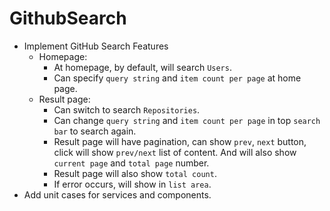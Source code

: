 # GithubSearch

- Implement GitHub Search Features
  - Homepage:
    - At homepage, by default, will search `Users`.
    - Can specify `query string` and `item count per page` at home page.
  - Result page:
    - Can switch to search `Repositories`.
    - Can change `query string` and `item count per page` in top `search bar` to search again.
    - Result page will have pagination, can show `prev`, `next` button, click will show `prev/next` list of content. And will also show `current page` and `total page` number.
    - Result page will also show `total count`.
    - If error occurs, will show in `list area`.
- Add unit cases for services and components.
